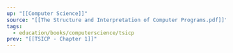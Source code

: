 ```yaml
---
up: "[[Computer Science]]"
source: "[[The Structure and Interpretation of Computer Programs.pdf]]"
tags:
  - education/books/computerscience/tsicp
prev: "[[TSICP - Chapter 1]]"
---
```



